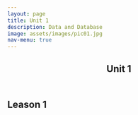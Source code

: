 ```yaml
---
layout: page
title: Unit 1
description: Data and Database
image: assets/images/pic01.jpg
nav-menu: true
---
```


<!-- Main -->
<div id="main" class="alt">

<!-- One -->
<section id="one">
	<div class="inner">
		<header class="major">
			<h1>Unit 1</h1>
		</header>

<!-- Content -->
<h2 id="content">Leason 1</h2>
<p> </p>
